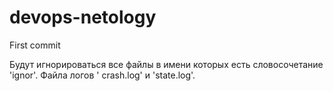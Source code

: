 # devops-netology

First commit

Будут игнорироваться все файлы в имени которых есть словосочетание 'ignor'.
Файла логов ' crash.log' и 'state.log'.
